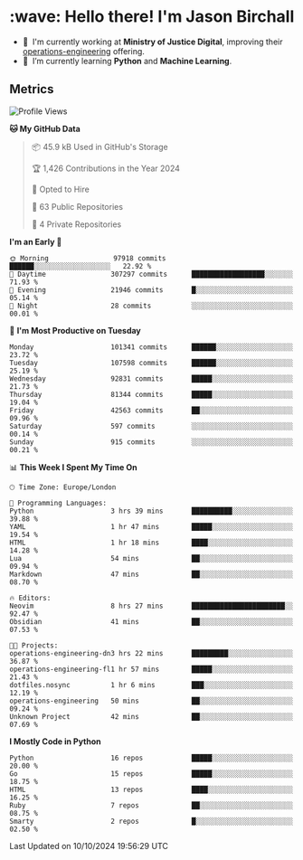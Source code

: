 <h1 align="left" id="jason-title">:wave: Hello there! I'm Jason Birchall</h1>

- :office: &nbsp;I'm currently working at **Ministry of Justice Digital**, improving their [operations-engineering](https://github.com/ministryofjustice/operations-engineering) offering.
- :seedling: &nbsp;I’m currently learning **Python** and **Machine Learning**.

<h2>Metrics</h2>

<!--START_SECTION:waka-->
![Profile Views](http://img.shields.io/badge/Profile%20Views-1-blue)

**🐱 My GitHub Data** 

> 📦 45.9 kB Used in GitHub's Storage 
 > 
> 🏆 1,426 Contributions in the Year 2024
 > 
> 💼 Opted to Hire
 > 
> 📜 63 Public Repositories 
 > 
> 🔑 4 Private Repositories 
 > 
**I'm an Early 🐤** 

```text
🌞 Morning                97918 commits       ██████░░░░░░░░░░░░░░░░░░░   22.92 % 
🌆 Daytime                307297 commits      ██████████████████░░░░░░░   71.93 % 
🌃 Evening                21946 commits       █░░░░░░░░░░░░░░░░░░░░░░░░   05.14 % 
🌙 Night                  28 commits          ░░░░░░░░░░░░░░░░░░░░░░░░░   00.01 % 
```
📅 **I'm Most Productive on Tuesday** 

```text
Monday                   101341 commits      ██████░░░░░░░░░░░░░░░░░░░   23.72 % 
Tuesday                  107598 commits      ██████░░░░░░░░░░░░░░░░░░░   25.19 % 
Wednesday                92831 commits       █████░░░░░░░░░░░░░░░░░░░░   21.73 % 
Thursday                 81344 commits       █████░░░░░░░░░░░░░░░░░░░░   19.04 % 
Friday                   42563 commits       ██░░░░░░░░░░░░░░░░░░░░░░░   09.96 % 
Saturday                 597 commits         ░░░░░░░░░░░░░░░░░░░░░░░░░   00.14 % 
Sunday                   915 commits         ░░░░░░░░░░░░░░░░░░░░░░░░░   00.21 % 
```


📊 **This Week I Spent My Time On** 

```text
🕑︎ Time Zone: Europe/London

💬 Programming Languages: 
Python                   3 hrs 39 mins       ██████████░░░░░░░░░░░░░░░   39.88 % 
YAML                     1 hr 47 mins        █████░░░░░░░░░░░░░░░░░░░░   19.54 % 
HTML                     1 hr 18 mins        ████░░░░░░░░░░░░░░░░░░░░░   14.28 % 
Lua                      54 mins             ██░░░░░░░░░░░░░░░░░░░░░░░   09.94 % 
Markdown                 47 mins             ██░░░░░░░░░░░░░░░░░░░░░░░   08.70 % 

🔥 Editors: 
Neovim                   8 hrs 27 mins       ███████████████████████░░   92.47 % 
Obsidian                 41 mins             ██░░░░░░░░░░░░░░░░░░░░░░░   07.53 % 

🐱‍💻 Projects: 
operations-engineering-dn3 hrs 22 mins       █████████░░░░░░░░░░░░░░░░   36.87 % 
operations-engineering-fl1 hr 57 mins        █████░░░░░░░░░░░░░░░░░░░░   21.43 % 
dotfiles.nosync          1 hr 6 mins         ███░░░░░░░░░░░░░░░░░░░░░░   12.19 % 
operations-engineering   50 mins             ██░░░░░░░░░░░░░░░░░░░░░░░   09.24 % 
Unknown Project          42 mins             ██░░░░░░░░░░░░░░░░░░░░░░░   07.69 % 
```

**I Mostly Code in Python** 

```text
Python                   16 repos            █████░░░░░░░░░░░░░░░░░░░░   20.00 % 
Go                       15 repos            █████░░░░░░░░░░░░░░░░░░░░   18.75 % 
HTML                     13 repos            ████░░░░░░░░░░░░░░░░░░░░░   16.25 % 
Ruby                     7 repos             ██░░░░░░░░░░░░░░░░░░░░░░░   08.75 % 
Smarty                   2 repos             █░░░░░░░░░░░░░░░░░░░░░░░░   02.50 % 
```




 Last Updated on 10/10/2024 19:56:29 UTC
<!--END_SECTION:waka-->

<!-- links -->

[issues page]: https://github.com/jasonBirchall/jasonBirchall/issues "jasonBirchall/issues"
